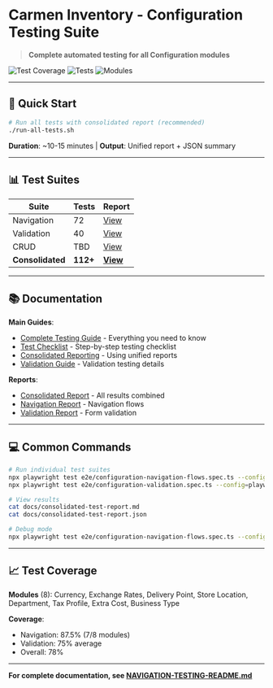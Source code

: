 # Carmen Inventory - Configuration Testing Suite

> **Complete automated testing for all Configuration modules**

![Test Coverage](https://img.shields.io/badge/Coverage-78%25-green)
![Tests](https://img.shields.io/badge/Tests-112%2B-orange)
![Modules](https://img.shields.io/badge/Modules-8-brightgreen)

---

## 🚀 Quick Start

```bash
# Run all tests with consolidated report (recommended)
./run-all-tests.sh
```

**Duration**: ~10-15 minutes | **Output**: Unified report + JSON summary

---

## 📊 Test Suites

| Suite | Tests | Report |
|-------|-------|--------|
| Navigation | 72 | [View](docs/configuration-navigation-flows.md) |
| Validation | 40 | [View](docs/configuration-validation-tests.md) |
| CRUD | TBD | [View](docs/configuration-crud-tests.md) |
| **Consolidated** | **112+** | **[View](docs/consolidated-test-report.md)** |

---

## 📚 Documentation

**Main Guides**:
- [Complete Testing Guide](NAVIGATION-TESTING-README.md) - Everything you need to know
- [Test Checklist](docs/TEST-CHECKLIST.md) - Step-by-step testing checklist
- [Consolidated Reporting](docs/CONSOLIDATED-REPORTING.md) - Using unified reports
- [Validation Guide](docs/VALIDATION-TESTING-GUIDE.md) - Validation testing details

**Reports**:
- [Consolidated Report](docs/consolidated-test-report.md) - All results combined
- [Navigation Report](docs/configuration-navigation-flows.md) - Navigation flows
- [Validation Report](docs/configuration-validation-tests.md) - Form validation

---

## 💻 Common Commands

```bash
# Run individual test suites
npx playwright test e2e/configuration-navigation-flows.spec.ts --config=playwright-nav-review.config.ts
npx playwright test e2e/configuration-validation.spec.ts --config=playwright-nav-review.config.ts

# View results
cat docs/consolidated-test-report.md
cat docs/consolidated-test-report.json

# Debug mode
npx playwright test e2e/configuration-navigation-flows.spec.ts --config=playwright-nav-review.config.ts --debug
```

---

## 📈 Test Coverage

**Modules** (8): Currency, Exchange Rates, Delivery Point, Store Location, Department, Tax Profile, Extra Cost, Business Type

**Coverage**:
- Navigation: 87.5% (7/8 modules)
- Validation: 75% average
- Overall: 78%

---

**For complete documentation, see [NAVIGATION-TESTING-README.md](NAVIGATION-TESTING-README.md)**
